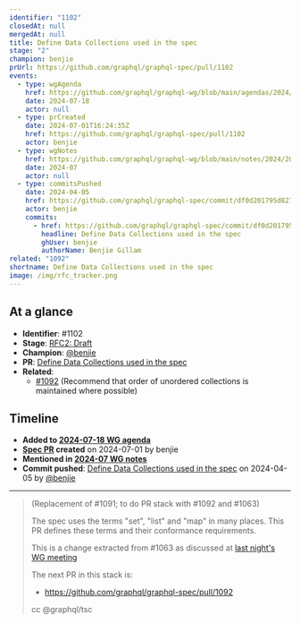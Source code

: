 ```yaml
---
identifier: "1102"
closedAt: null
mergedAt: null
title: Define Data Collections used in the spec
stage: "2"
champion: benjie
prUrl: https://github.com/graphql/graphql-spec/pull/1102
events:
  - type: wgAgenda
    href: https://github.com/graphql/graphql-wg/blob/main/agendas/2024/07-Jul/18-wg-primary.md
    date: 2024-07-18
    actor: null
  - type: prCreated
    date: 2024-07-01T16:24:35Z
    href: https://github.com/graphql/graphql-spec/pull/1102
    actor: benjie
  - type: wgNotes
    href: https://github.com/graphql/graphql-wg/blob/main/notes/2024/2024-07.md
    date: 2024-07
    actor: null
  - type: commitsPushed
    date: 2024-04-05
    href: https://github.com/graphql/graphql-spec/commit/df0d201795d827d7875e902446464536534af235
    actor: benjie
    commits:
      - href: https://github.com/graphql/graphql-spec/commit/df0d201795d827d7875e902446464536534af235
        headline: Define Data Collections used in the spec
        ghUser: benjie
        authorName: Benjie Gillam
related: "1092"
shortname: Define Data Collections used in the spec
image: /img/rfc_tracker.png
---
```


## At a glance

- **Identifier**: #1102
- **Stage**: [RFC2: Draft](https://github.com/graphql/graphql-spec/blob/main/CONTRIBUTING.md#stage-2-draft)
- **Champion**: [@benjie](https://github.com/benjie)
- **PR**: [Define Data Collections used in the spec](https://github.com/graphql/graphql-spec/pull/1102)
- **Related**:
  - [#1092](/rfcs/1092 "Recommend that order of unordered collections is maintained where possible / RFC2") (Recommend that order of unordered collections is maintained where possible)

<!-- BEGIN_CUSTOM_TEXT -->



<!-- END_CUSTOM_TEXT -->

## Timeline

- **Added to [2024-07-18 WG agenda](https://github.com/graphql/graphql-wg/blob/main/agendas/2024/07-Jul/18-wg-primary.md)**
- **[Spec PR](https://github.com/graphql/graphql-spec/pull/1102) created** on 2024-07-01 by benjie
- **Mentioned in [2024-07 WG notes](https://github.com/graphql/graphql-wg/blob/main/notes/2024/2024-07.md)**
- **Commit pushed**: [Define Data Collections used in the spec](https://github.com/graphql/graphql-spec/commit/df0d201795d827d7875e902446464536534af235) on 2024-04-05 by [@benjie](https://github.com/benjie)

<!-- VERBATIM -->

---

> (Replacement of #1091; to do PR stack with #1092 and #1063)
> 
> The spec uses the terms "set", "list" and "map" in many places. This PR defines these terms and their conformance requirements.
> 
> This is a change extracted from #1063 as discussed at [last night's WG meeting](https://github.com/graphql/graphql-wg/blob/main/notes/2024/2024-04.md#ordering-of-schema-elements-10m-benjie)
> 
> The next PR in this stack is:
> - https://github.com/graphql/graphql-spec/pull/1092
> 
> cc @graphql/tsc

